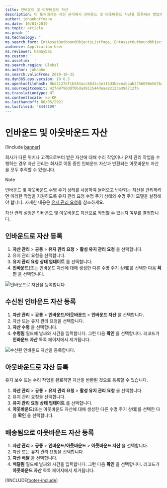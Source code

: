 ```yaml
---
title: 인바운드 및 아웃바운드 자산
description: 이 토픽에서는 자산 관리에서 인바운드 및 아웃바운드 자산을 등록하는 방법에 대해 설명합니다.
author: johanhoffmann
ms.date: 10/01/2019
ms.topic: article
ms.prod: ''
ms.technology: ''
ms.search.form: EntAssetOutboundObjectsListPage, EntAssetOutboundObjectsDeliver, EntAssetInboundObjectsListPage, EntAssetInboundObjectsRecieve
audience: Application User
ms.reviewer: kamaybac
ms.custom: ''
ms.assetid: ''
ms.search.region: Global
ms.author: johanho
ms.search.validFrom: 2019-10-31
ms.dyn365.ops.version: 10.0.5
ms.openlocfilehash: 0bd3127df1b583acc6841c3e115d3beceabcab2756098e567b2269c1dcc94004
ms.sourcegitcommit: 42fe9790ddf0bdad911544deaa82123a396712fb
ms.translationtype: HT
ms.contentlocale: ko-KR
ms.lasthandoff: 08/05/2021
ms.locfileid: "8447109"
---
```

# <a name="inbound-and-outbound-assets"></a>인바운드 및 아웃바운드 자산

[!include [banner](../../includes/banner.md)]

 

회사가 다른 위치나 고객으로부터 받은 자산에 대해 수리 작업이나 유지 관리 작업을 수행하는 경우 자산 관리는 회사로 이동 중인 인바운드 자산과 반환되는 아웃바운드 자산을 모두 추적할 수 있습니다.

> [!NOTE]
> 인바운드 및 아웃바운드 수명 주기 상태를 사용하여 들어오고 반환되는 자산을 관리하려면 이러한 작업을 지원하도록 유지 관리 요청 수명 주기 상태와 수명 주기 모델을 설정해야 합니다. 자세한 내용은 [유지 관리 요청](../setup-for-maintenance-requests/requests.md)을 참조하세요.

자산 관리 설정은 인바운드 및 아웃바운드 자산으로 작업할 수 있는지 여부를 결정합니다.

## <a name="register-assets-as-inbound"></a>인바운드로 자산 등록

1. **자산 관리** \> **공통** \> **유지 관리 요청** \> **활성 유지 관리 요청** 을 선택합니다.
2. 유지 관리 요청을 선택합니다.
3. **유지 관리 요청 상태 업데이트** 를 선택합니다.
4. **인바운드**(또는 인바운드 자산에 대해 생성한 다른 수명 주기 상태)를 선택한 다음 **확인** 을 선택합니다.

![인바운드로 자산을 등록합니다.](media/07-manage-maintenance-requests.png)

## <a name="register-inbound-assets-as-received"></a>수신된 인바운드 자산 등록

1. **자산 관리** \> **공통** \> **인바운드/아웃바운드** \> **인바운드 자산** 을 선택합니다.
2. 자산 또는 유지 관리 요청을 선택합니다.
3. **자산 수령** 을 선택합니다.
4. **수령됨** 필드에 날짜와 시간을 입력합니다. 그런 다음 **확인** 을 선택합니다. 레코드가 **인바운드 자산** 목록 페이지에서 제거됩니다.

![수신된 인바운드 자산을 등록합니다.](media/08-manage-maintenance-requests.png)

## <a name="register-assets-as-outbound"></a>아웃바운드로 자산 등록

유지 보수 또는 수리 작업을 완료하면 자산을 반환된 것으로 등록할 수 있습니다.

1. **자산 관리** \> **공통** \> **유지 관리 요청** \> **활성 유지 관리 요청** 을 선택합니다.
2. 유지 관리 요청을 선택합니다.
3. **유지 관리 요청 상태 업데이트** 를 선택합니다.
4. **아웃바운드**(또는 아웃바운드 자산에 대해 생성한 다른 수명 주기 상태)를 선택한 다음 **확인** 을 선택합니다.

## <a name="register-outbound-assets-as-delivered"></a>배송됨으로 아웃바운드 자산 등록

1. **자산 관리** \> **공통** \> **인바운드/아웃바운드** \> **아웃바운드 자산** 을 선택합니다.
2. 자산 또는 유지 관리 요청을 선택합니다.
3. **자산 배달** 을 선택합니다.
4. **배달됨** 필드에 날짜와 시간을 입력합니다. 그런 다음 **확인** 을 선택합니다. 레코드가 **아웃바운드 자산** 목록 페이지에서 제거됩니다.


[!INCLUDE[footer-include](../../../includes/footer-banner.md)]